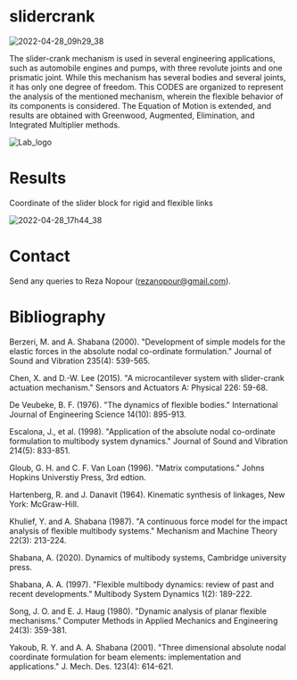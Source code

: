 # slidercrank
![2022-04-28_09h29_38](https://user-images.githubusercontent.com/81474289/165713697-056457c9-4410-47d0-8fc2-ffb69564f7cb.jpg)


The slider-crank mechanism is used in several engineering applications, such as automobile engines and pumps, with three revolute joints and one prismatic joint. While this mechanism has several bodies and several joints, it has only one degree of freedom. This CODES are organized to represent the analysis of the mentioned mechanism, wherein the flexible behavior of its components is considered. The Equation of Motion is extended, and results are obtained with Greenwood, Augmented, Elimination, and Integrated Multiplier methods. 


![Lab_logo](https://user-images.githubusercontent.com/81474289/165713776-0fc29448-8d39-42b9-828c-87db2b632684.jpg)


# Results
Coordinate of the slider block for rigid and flexible links

![2022-04-28_17h44_38](https://user-images.githubusercontent.com/81474289/165760398-25ec6cca-f8ec-425c-846f-877e128c2876.jpg)



# Contact
Send any queries to Reza Nopour (rezanopour@gmail.com).

# Bibliography
Berzeri, M. and A. Shabana (2000). "Development of simple models for the elastic forces in the absolute nodal co-ordinate formulation." Journal of Sound and Vibration 235(4): 539-565.
	
Chen, X. and D.-W. Lee (2015). "A microcantilever system with slider-crank actuation mechanism." Sensors and Actuators A: Physical 226: 59-68.
	
De Veubeke, B. F. (1976). "The dynamics of flexible bodies." International Journal of Engineering Science 14(10): 895-913.
	
Escalona, J., et al. (1998). "Application of the absolute nodal co-ordinate formulation to multibody system dynamics." Journal of Sound and Vibration 214(5): 833-851.
	
Gloub, G. H. and C. F. Van Loan (1996). "Matrix computations." Johns Hopkins Universtiy Press, 3rd edtion.
	
Hartenberg, R. and J. Danavit (1964). Kinematic synthesis of linkages, New York: McGraw-Hill.
	
Khulief, Y. and A. Shabana (1987). "A continuous force model for the impact analysis of flexible multibody systems." Mechanism and Machine Theory 22(3): 213-224.
	
Shabana, A. (2020). Dynamics of multibody systems, Cambridge university press.
	
Shabana, A. A. (1997). "Flexible multibody dynamics: review of past and recent developments." Multibody System Dynamics 1(2): 189-222.
	
Song, J. O. and E. J. Haug (1980). "Dynamic analysis of planar flexible mechanisms." Computer Methods in Applied Mechanics and Engineering 24(3): 359-381.
	
Yakoub, R. Y. and A. A. Shabana (2001). "Three dimensional absolute nodal coordinate formulation for beam elements: implementation and applications." J. Mech. Des. 123(4): 614-621.

